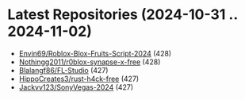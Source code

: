 # Latest Repositories (2024-10-31 .. 2024-11-02)

- [Envin69/Roblox-Blox-Fruits-Script-2024](https://github.com/Envin69/Roblox-Blox-Fruits-Script-2024) (428)
- [Nothingg2011/r0blox-synapse-x-free](https://github.com/Nothingg2011/r0blox-synapse-x-free) (428)
- [Blalangf86/FL-Studio](https://github.com/Blalangf86/FL-Studio) (427)
- [HippoCreates3/rust-h4ck-free](https://github.com/HippoCreates3/rust-h4ck-free) (427)
- [Jackvv123/SonyVegas-2024](https://github.com/Jackvv123/SonyVegas-2024) (427)
